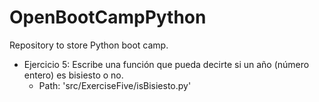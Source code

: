 # OpenBootCampPython
Repository to store Python boot camp.
* Ejercicio 5: Escribe una función que pueda decirte si un año (número entero) es bisiesto o no.
  * Path: 'src/ExerciseFive/isBisiesto.py'
